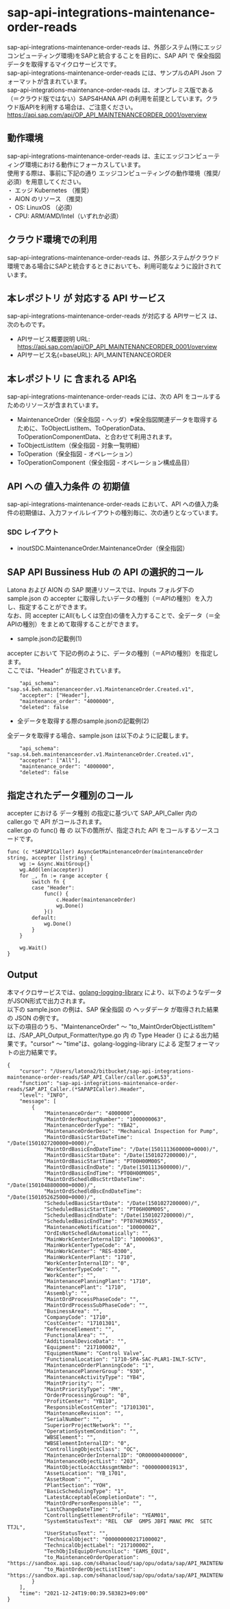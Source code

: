 # sap-api-integrations-maintenance-order-reads
sap-api-integrations-maintenance-order-reads は、外部システム(特にエッジコンピューティング環境)をSAPと統合することを目的に、SAP API で 保全指図データを取得するマイクロサービスです。    
sap-api-integrations-maintenance-order-reads には、サンプルのAPI Json フォーマットが含まれています。   
sap-api-integrations-maintenance-order-reads は、オンプレミス版である（＝クラウド版ではない）SAPS4HANA API の利用を前提としています。クラウド版APIを利用する場合は、ご注意ください。     
https://api.sap.com/api/OP_API_MAINTENANCEORDER_0001/overview   

## 動作環境  
sap-api-integrations-maintenance-order-reads は、主にエッジコンピューティング環境における動作にフォーカスしています。  
使用する際は、事前に下記の通り エッジコンピューティングの動作環境（推奨/必須）を用意してください。  
・ エッジ Kubernetes （推奨）    
・ AION のリソース （推奨)    
・ OS: LinuxOS （必須）    
・ CPU: ARM/AMD/Intel（いずれか必須）　　

## クラウド環境での利用
sap-api-integrations-maintenance-order-reads は、外部システムがクラウド環境である場合にSAPと統合するときにおいても、利用可能なように設計されています。  

## 本レポジトリ が 対応する API サービス
sap-api-integrations-maintenance-order-reads が対応する APIサービス は、次のものです。

* APIサービス概要説明 URL: https://api.sap.com/api/OP_API_MAINTENANCEORDER_0001/overview    
* APIサービス名(=baseURL): API_MAINTENANCEORDER

## 本レポジトリ に 含まれる API名
sap-api-integrations-maintenance-order-reads には、次の API をコールするためのリソースが含まれています。  

* MaintenanceOrder（保全指図 - ヘッダ）※保全指図関連データを取得するために、ToObjectListItem、ToOperationData、ToOperationComponentData、と合わせて利用されます。
* ToObjectListItem（保全指図 - 対象一覧明細）
* ToOperation（保全指図 - オペレーション）
* ToOperationComponent（保全指図 - オペレーション構成品目）

## API への 値入力条件 の 初期値
sap-api-integrations-maintenance-order-reads において、API への値入力条件の初期値は、入力ファイルレイアウトの種別毎に、次の通りとなっています。  

### SDC レイアウト

* inoutSDC.MaintenanceOrder.MaintenanceOrder（保全指図）

## SAP API Bussiness Hub の API の選択的コール

Latona および AION の SAP 関連リソースでは、Inputs フォルダ下の sample.json の accepter に取得したいデータの種別（＝APIの種別）を入力し、指定することができます。  
なお、同 accepter にAll(もしくは空白)の値を入力することで、全データ（＝全APIの種別）をまとめて取得することができます。  

* sample.jsonの記載例(1)  

accepter において 下記の例のように、データの種別（＝APIの種別）を指定します。  
ここでは、"Header" が指定されています。

```
	"api_schema": "sap.s4.beh.maintenanceorder.v1.MaintenanceOrder.Created.v1",
	"accepter": ["Header"],
	"maintenance_order": "4000000",
	"deleted": false
```
  
* 全データを取得する際のsample.jsonの記載例(2)  

全データを取得する場合、sample.json は以下のように記載します。  

```
	"api_schema": "sap.s4.beh.maintenanceorder.v1.MaintenanceOrder.Created.v1",
	"accepter": ["All"],
	"maintenance_order": "4000000",
	"deleted": false
```

## 指定されたデータ種別のコール

accepter における データ種別 の指定に基づいて SAP_API_Caller 内の caller.go で API がコールされます。  
caller.go の func() 毎 の 以下の箇所が、指定された API をコールするソースコードです。  

```
func (c *SAPAPICaller) AsyncGetMaintenanceOrder(maintenanceOrder string, accepter []string) {
	wg := &sync.WaitGroup{}
	wg.Add(len(accepter))
	for _, fn := range accepter {
		switch fn {
		case "Header":
			func() {
				c.Header(maintenanceOrder)
				wg.Done()
			}()
		default:
			wg.Done()
		}
	}

	wg.Wait()
}

```
## Output  
本マイクロサービスでは、[golang-logging-library](https://github.com/latonaio/golang-logging-library) により、以下のようなデータがJSON形式で出力されます。  
以下の sample.json の例は、SAP 保全指図 の ヘッダデータ が取得された結果の JSON の例です。  
以下の項目のうち、"MaintenanceOrder" ～ "to_MaintOrderObjectListItem" は、/SAP_API_Output_Formatter/type.go 内 の Type Header {} による出力結果です。"cursor" ～ "time"は、golang-logging-library による 定型フォーマットの出力結果です。  

```
{
	"cursor": "/Users/latona2/bitbucket/sap-api-integrations-maintenance-order-reads/SAP_API_Caller/caller.go#L53",
	"function": "sap-api-integrations-maintenance-order-reads/SAP_API_Caller.(*SAPAPICaller).Header",
	"level": "INFO",
	"message": [
		{
			"MaintenanceOrder": "4000000",
			"MaintOrderRoutingNumber": "1000000063",
			"MaintenanceOrderType": "YBA2",
			"MaintenanceOrderDesc": "Mechanical Inspection for Pump",
			"MaintOrdBasicStartDateTime": "/Date(1501027200000+0000)/",
			"MaintOrdBasicEndDateTime": "/Date(1501113600000+0000)/",
			"MaintOrdBasicStartDate": "/Date(1501027200000)/",
			"MaintOrdBasicStartTime": "PT00H00M00S",
			"MaintOrdBasicEndDate": "/Date(1501113600000)/",
			"MaintOrdBasicEndTime": "PT00H00M00S",
			"MaintOrdSchedldBscStrtDateTime": "/Date(1501048800000+0000)/",
			"MaintOrdSchedldBscEndDateTime": "/Date(1501052625000+0000)/",
			"ScheduledBasicStartDate": "/Date(1501027200000)/",
			"ScheduledBasicStartTime": "PT06H00M00S",
			"ScheduledBasicEndDate": "/Date(1501027200000)/",
			"ScheduledBasicEndTime": "PT07H03M45S",
			"MaintenanceNotification": "10000002",
			"OrdIsNotSchedldAutomatically": "",
			"MainWorkCenterInternalID": "10000063",
			"MainWorkCenterTypeCode": "A",
			"MainWorkCenter": "RES-0300",
			"MainWorkCenterPlant": "1710",
			"WorkCenterInternalID": "0",
			"WorkCenterTypeCode": "",
			"WorkCenter": "",
			"MaintenancePlanningPlant": "1710",
			"MaintenancePlant": "1710",
			"Assembly": "",
			"MaintOrdProcessPhaseCode": "",
			"MaintOrdProcessSubPhaseCode": "",
			"BusinessArea": "",
			"CompanyCode": "1710",
			"CostCenter": "17101301",
			"ReferenceElement": "",
			"FunctionalArea": "",
			"AdditionalDeviceData": "",
			"Equipment": "217100002",
			"EquipmentName": "Control Valve",
			"FunctionalLocation": "1710-SPA-SAC-PLAR1-INLT-SCTV",
			"MaintenanceOrderPlanningCode": "1",
			"MaintenancePlannerGroup": "930",
			"MaintenanceActivityType": "YB4",
			"MaintPriority": "",
			"MaintPriorityType": "PM",
			"OrderProcessingGroup": "0",
			"ProfitCenter": "YB110",
			"ResponsibleCostCenter": "17101301",
			"MaintenanceRevision": "",
			"SerialNumber": "",
			"SuperiorProjectNetwork": "",
			"OperationSystemCondition": "",
			"WBSElement": "",
			"WBSElementInternalID": "0",
			"ControllingObjectClass": "OC",
			"MaintenanceOrderInternalID": "OR000004000000",
			"MaintenanceObjectList": "203",
			"MaintObjectLocAcctAssgmtNmbr": "000000001913",
			"AssetLocation": "YB_1701",
			"AssetRoom": "",
			"PlantSection": "YOH",
			"BasicSchedulingType": "1",
			"LatestAcceptableCompletionDate": "",
			"MaintOrdPersonResponsible": "",
			"LastChangeDateTime": "",
			"ControllingSettlementProfile": "YEAM01",
			"SystemStatusText": "REL  CNF  GMPS JBFI MANC PRC  SETC TTJL",
			"UserStatusText": "",
			"TechnicalObject": "000000000217100002",
			"TechnicalObjectLabel": "217100002",
			"TechObjIsEquipOrFuncnlLoc": "EAMS_EQUI",
			"to_MaintenanceOrderOperation": "https://sandbox.api.sap.com/s4hanacloud/sap/opu/odata/sap/API_MAINTENANCEORDER/MaintenanceOrder('4000000')/to_MaintenanceOrderOperation",
			"to_MaintOrderObjectListItem": "https://sandbox.api.sap.com/s4hanacloud/sap/opu/odata/sap/API_MAINTENANCEORDER/MaintenanceOrder('4000000')/to_MaintOrderObjectListItem"
		}
	],
	"time": "2021-12-24T19:00:39.583823+09:00"
}
```
